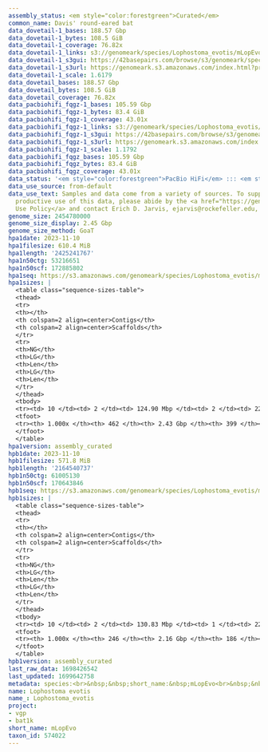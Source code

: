 ```yaml
---
assembly_status: <em style="color:forestgreen">Curated</em>
common_name: Davis' round-eared bat
data_dovetail-1_bases: 188.57 Gbp
data_dovetail-1_bytes: 108.5 GiB
data_dovetail-1_coverage: 76.82x
data_dovetail-1_links: s3://genomeark/species/Lophostoma_evotis/mLopEvo1/genomic_data/dovetail/<br>
data_dovetail-1_s3gui: https://42basepairs.com/browse/s3/genomeark/species/Lophostoma_evotis/mLopEvo1/genomic_data/dovetail/
data_dovetail-1_s3url: https://genomeark.s3.amazonaws.com/index.html?prefix=species/Lophostoma_evotis/mLopEvo1/genomic_data/dovetail/
data_dovetail-1_scale: 1.6179
data_dovetail_bases: 188.57 Gbp
data_dovetail_bytes: 108.5 GiB
data_dovetail_coverage: 76.82x
data_pacbiohifi_fqgz-1_bases: 105.59 Gbp
data_pacbiohifi_fqgz-1_bytes: 83.4 GiB
data_pacbiohifi_fqgz-1_coverage: 43.01x
data_pacbiohifi_fqgz-1_links: s3://genomeark/species/Lophostoma_evotis/mLopEvo1/genomic_data/pacbio_hifi/<br>
data_pacbiohifi_fqgz-1_s3gui: https://42basepairs.com/browse/s3/genomeark/species/Lophostoma_evotis/mLopEvo1/genomic_data/pacbio_hifi/
data_pacbiohifi_fqgz-1_s3url: https://genomeark.s3.amazonaws.com/index.html?prefix=species/Lophostoma_evotis/mLopEvo1/genomic_data/pacbio_hifi/
data_pacbiohifi_fqgz-1_scale: 1.1792
data_pacbiohifi_fqgz_bases: 105.59 Gbp
data_pacbiohifi_fqgz_bytes: 83.4 GiB
data_pacbiohifi_fqgz_coverage: 43.01x
data_status: '<em style="color:forestgreen">PacBio HiFi</em> ::: <em style="color:forestgreen">Dovetail</em>'
data_use_source: from-default
data_use_text: Samples and data come from a variety of sources. To support fair and
  productive use of this data, please abide by the <a href="https://genome10k.soe.ucsc.edu/data-use-policies/">Data
  Use Policy</a> and contact Erich D. Jarvis, ejarvis@rockefeller.edu, with any questions.
genome_size: 2454780000
genome_size_display: 2.45 Gbp
genome_size_method: GoaT
hpa1date: 2023-11-10
hpa1filesize: 610.4 MiB
hpa1length: '2425241767'
hpa1n50ctg: 53216651
hpa1n50scf: 172885802
hpa1seq: https://s3.amazonaws.com/genomeark/species/Lophostoma_evotis/mLopEvo1/assembly_curated/mLopEvo1.hap1.decontam.20231110.fasta.gz
hpa1sizes: |
  <table class="sequence-sizes-table">
  <thead>
  <tr>
  <th></th>
  <th colspan=2 align=center>Contigs</th>
  <th colspan=2 align=center>Scaffolds</th>
  </tr>
  <tr>
  <th>NG</th>
  <th>LG</th>
  <th>Len</th>
  <th>LG</th>
  <th>Len</th>
  </tr>
  </thead>
  <tbody>
  <tr><td> 10 </td><td> 2 </td><td> 124.90 Mbp </td><td> 2 </td><td> 225.12 Mbp </td></tr><tr><td> 20 </td><td> 5 </td><td> 88.37 Mbp </td><td> 3 </td><td> 220.70 Mbp </td></tr><tr><td> 30 </td><td> 8 </td><td> 76.04 Mbp </td><td> 4 </td><td> 216.45 Mbp </td></tr><tr><td> 40 </td><td> 11 </td><td> 60.72 Mbp </td><td> 5 </td><td> 180.43 Mbp </td></tr><tr style="background-color:#cccccc;"><td> 50 </td><td> 16 </td><td style="background-color:#88ff88;"> 53.22 Mbp </td><td> 6 </td><td style="background-color:#88ff88;"> 172.89 Mbp </td></tr><tr><td> 60 </td><td> 21 </td><td> 41.98 Mbp </td><td> 8 </td><td> 117.25 Mbp </td></tr><tr><td> 70 </td><td> 27 </td><td> 32.04 Mbp </td><td> 10 </td><td> 98.07 Mbp </td></tr><tr><td> 80 </td><td> 36 </td><td> 19.20 Mbp </td><td> 13 </td><td> 67.40 Mbp </td></tr><tr><td> 90 </td><td> 65 </td><td> 3.73 Mbp </td><td> 22 </td><td> 6.13 Mbp </td></tr><tr><td> 100 </td><td> 462 </td><td> 10.90 Kbp </td><td> 399 </td><td> 10.90 Kbp </td></tr></tbody>
  <tfoot>
  <tr><th> 1.000x </th><th> 462 </th><th> 2.43 Gbp </th><th> 399 </th><th> 2.43 Gbp </th></tr>
  </tfoot>
  </table>
hpa1version: assembly_curated
hpb1date: 2023-11-10
hpb1filesize: 571.8 MiB
hpb1length: '2164540737'
hpb1n50ctg: 61005130
hpb1n50scf: 170643846
hpb1seq: https://s3.amazonaws.com/genomeark/species/Lophostoma_evotis/mLopEvo1/assembly_curated/mLopEvo1.hap2.decontam.20231110.fasta.gz
hpb1sizes: |
  <table class="sequence-sizes-table">
  <thead>
  <tr>
  <th></th>
  <th colspan=2 align=center>Contigs</th>
  <th colspan=2 align=center>Scaffolds</th>
  </tr>
  <tr>
  <th>NG</th>
  <th>LG</th>
  <th>Len</th>
  <th>LG</th>
  <th>Len</th>
  </tr>
  </thead>
  <tbody>
  <tr><td> 10 </td><td> 2 </td><td> 130.83 Mbp </td><td> 1 </td><td> 223.68 Mbp </td></tr><tr><td> 20 </td><td> 4 </td><td> 108.07 Mbp </td><td> 2 </td><td> 219.75 Mbp </td></tr><tr><td> 30 </td><td> 6 </td><td> 84.34 Mbp </td><td> 3 </td><td> 216.51 Mbp </td></tr><tr><td> 40 </td><td> 9 </td><td> 77.41 Mbp </td><td> 4 </td><td> 216.35 Mbp </td></tr><tr style="background-color:#cccccc;"><td> 50 </td><td> 12 </td><td style="background-color:#88ff88;"> 61.01 Mbp </td><td> 6 </td><td style="background-color:#88ff88;"> 170.64 Mbp </td></tr><tr><td> 60 </td><td> 16 </td><td> 48.27 Mbp </td><td> 7 </td><td> 145.66 Mbp </td></tr><tr><td> 70 </td><td> 21 </td><td> 38.94 Mbp </td><td> 9 </td><td> 108.68 Mbp </td></tr><tr><td> 80 </td><td> 27 </td><td> 29.49 Mbp </td><td> 11 </td><td> 96.81 Mbp </td></tr><tr><td> 90 </td><td> 40 </td><td> 12.85 Mbp </td><td> 14 </td><td> 50.19 Mbp </td></tr><tr><td> 100 </td><td> 246 </td><td> 23.94 Kbp </td><td> 186 </td><td> 23.94 Kbp </td></tr></tbody>
  <tfoot>
  <tr><th> 1.000x </th><th> 246 </th><th> 2.16 Gbp </th><th> 186 </th><th> 2.16 Gbp </th></tr>
  </tfoot>
  </table>
hpb1version: assembly_curated
last_raw_data: 1698426542
last_updated: 1699642758
metadata: species:<br>&nbsp;&nbsp;short_name:&nbsp;mLopEvo<br>&nbsp;&nbsp;name:&nbsp;Lophostoma&nbsp;evotis<br>&nbsp;&nbsp;taxon_id:&nbsp;574022<br>&nbsp;&nbsp;common_name:&nbsp;Davis'&nbsp;round-eared&nbsp;bat<br>&nbsp;&nbsp;order:<br>&nbsp;&nbsp;&nbsp;&nbsp;name:&nbsp;Chiroptera<br>&nbsp;&nbsp;family:<br>&nbsp;&nbsp;&nbsp;&nbsp;name:&nbsp;Phyllostomidae<br>&nbsp;&nbsp;individuals:<br>&nbsp;&nbsp;-&nbsp;mLopEvo1<br>&nbsp;&nbsp;genome_size:&nbsp;2454780000<br>&nbsp;&nbsp;genome_size_method:&nbsp;GoaT<br>&nbsp;&nbsp;project:&nbsp;[&nbsp;vgp&nbsp;,&nbsp;bat1k&nbsp;]<br>
name: Lophostoma evotis
name_: Lophostoma_evotis
project:
- vgp
- bat1k
short_name: mLopEvo
taxon_id: 574022
---
```

